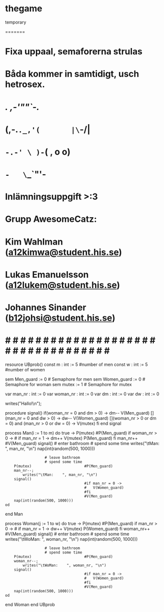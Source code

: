 thegame
=======

temporary


=======
#
#
#  Fixa uppaal, semaforerna strulas
#  Båda kommer in samtidigt, usch hetrosex.
#
#




#
#
#      _._     _,-'""`-._
#     (,-.`._,'(       |\`-/|
#         `-.-' \ )-`( , o o)
#                `-   \`_`"'-
#
#
# Inlämningsuppgift >:3
# Grupp AwesomeCatz: 
# Kim Wahlman (a12kimwa@student.his.se) 
# Lukas Emanuelsson (a12lukem@student.his.se) 
# Johannes Sinander (b12johsi@student.his.se)
# # # # # # # # # # # # # # # # # # # # # # # # # # # # # # # # # # # # 

resource UBprob()
const m : int := 5	  #number of men
const w : int := 5    #number of women	

sem Men_guard 	:= 0		# Semaphore for men
sem Women_guard := 0		# Semaphore for woman
sem mutex 		:= 1		# Semaphore for mutex
 
var man_nr   : int := 0
var woman_nr : int := 0
var dm 		 : int := 0
var dw		 : int := 0

writes("Hallo!\n");

procedure signal() 
	if(woman_nr = 0 and dm > 0) ->
		dm--
		V(Men_guard)
	[](man_nr = 0 and  dw > 0) ->
		dw--
		V(Women_guard)
	[](woman_nr > 0 or dm = 0) and (man_nr > 0 or dw = 0) ->
		V(mutex)
	fi
end signal

process Man(i := 1 to m)
	do true -> 
		P(mutex) 						#P(Men_guard)
		if woman_nr > 0 -> 				# if man_nr = 1 ->
			dm++
			V(mutex)
			P(Men_guard)
		fi
		man_nr++						#V(Men_guard)
		signal()
                      # enter bathroom
	                  # spend some time
			writes("\tMan:    ", man_nr, "\n")
			nap(int(random(500, 1000)))
			
                      # leave bathroom
                      # spend some time
		P(mutex)						#P(Men_guard)
		man_nr--;
			writes("\tMan:    ", man_nr, "\n")
		signal()
										#if man_nr = 0 ->
										#	V(Women_guard)
										#fi
										#V(Men_guard)
		nap(int(random(500, 1000)))
	od
end Man

process Woman(j := 1 to w)
	do true -> 
		P(mutex) 						#P(Men_guard)
		if man_nr > 0 -> 				# if man_nr = 1 ->
			dw++
			V(mutex)
			P(Women_guard)
		fi
		woman_nr++						#V(Men_guard)
		signal()
                      # enter bathroom
	                  # spend some time
			writes("\tWoMan:    ", woman_nr, "\n")
			nap(int(random(500, 1000)))
			
                      # leave bathroom
                      # spend some time
		P(mutex)						#P(Men_guard)
		woman_nr--;
			writes("\tWoMan:    ", woman_nr, "\n")
		signal()
										#if man_nr = 0 ->
										#	V(Women_guard)
										#fi
										#V(Men_guard)
		nap(int(random(500, 1000)))
	od
end Woman
end UBprob
